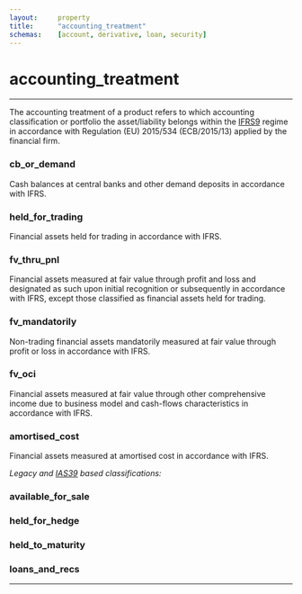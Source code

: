 ```yaml
---
layout:     property
title:      "accounting_treatment"
schemas:    [account, derivative, loan, security]
---
```


# accounting_treatment

---

The accounting treatment of a product refers to which accounting classification or portfolio the asset/liability belongs within the [IFRS9][ifrs9] regime in accordance with Regulation (EU) 2015/534 (ECB/2015/13) applied by the financial firm.

### cb_or_demand
Cash balances at central banks and other demand deposits in accordance with IFRS.

### held_for_trading
Financial assets held for trading in accordance with IFRS.

### fv_thru_pnl
Financial assets measured at fair value through profit and loss and designated as such upon initial recognition or subsequently in accordance with IFRS, except those classified as financial assets held for trading.

### fv_mandatorily
Non-trading financial assets mandatorily measured at fair value through profit or loss in accordance with IFRS.

### fv_oci
Financial assets measured at fair value through other comprehensive income due to business model and cash-flows characteristics in accordance with IFRS.

### amortised_cost
Financial assets measured at amortised cost in accordance with IFRS.


*Legacy and [IAS39][ias39] based classifications:*

### available_for_sale

### held_for_hedge

### held_to_maturity

### loans_and_recs

---

[ifrs9]: https://www.iasplus.com/en-gb/standards/ifrs-en-gb/ifrs9
[ias39]: https://www.iasplus.com/en/standards/ias/ias39
